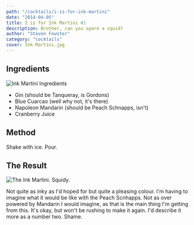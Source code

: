 ```yaml
---
path: "/cocktails/i-is-for-ink-martini"
date: "2014-04-05"
title: I is for Ink Martini #1
description: Brother, can you spare a squid?
author: "Steven Fewster"
category: "cocktails"
cover: Ink-Martini.jpg
---
```


## Ingredients

![Ink Martini Ingredients](/images/uploads/2014/04/Ink-Martini-Ingredients.jpg "Ink Martini Ingredients")

* Gin (should be Tanqueray, is Gordons)
* Blue Cuarcao (well why not, it's there)
* Napoleon Mandarin (should be Peach Schnapps, isn't)
* Cranberry Juice

## Method
Shake with ice. Pour.

## The Result
![The Ink Martini. Squidy.](/images/uploads/2014/04/Ink-Martini.jpg "Ink Martini")

Not quite as inky as I'd hoped for but quite a pleasing colour. I'm having to imagine what it would be like with the Peach Scnhapps. Not as over powered by Mandarin I would imagine, as that is the main thing I'm getting from this. It's okay, but won't be rushing to make it again. I'd describe it more as a number two. Shame.
